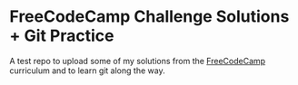 # FreeCodeCamp Challenge Solutions + Git Practice

A test repo to upload some of my solutions from the [FreeCodeCamp](https://www.freecodecamp.org/) curriculum and to learn git along the way.